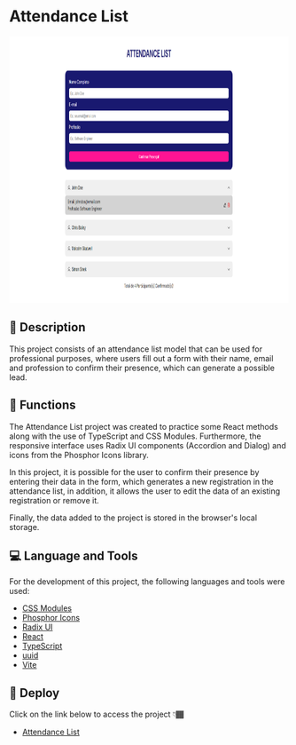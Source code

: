 # Attendance List

<p align="center" >
  <img src="./src/assets/attendance-list-screen.png" width="854px" height="480px" alt="Attendance List Screen" />
</p>

## 📑 Description

<p>This project consists of an attendance list model that can be used for professional purposes, where users fill out a form with their name, email and profession to confirm their presence, which can generate a possible lead.</p>

## 🔗 Functions

<p>The Attendance List project was created to practice some React methods along with the use of TypeScript and CSS Modules. Furthermore, the responsive interface uses Radix UI components (Accordion and Dialog) and icons from the Phosphor Icons library.</p>

<p>In this project, it is possible for the user to confirm their presence by entering their data in the form, which generates a new registration in the attendance list, in addition, it allows the user to edit the data of an existing registration or remove it.</p>

<p>Finally, the data added to the project is stored in the browser's local storage.</p>

## 💻 Language and Tools

<p>For the development of this project, the following languages and tools were used:</p>

- [CSS Modules](https://developer.mozilla.org/pt-BR/docs/Web/CSS)
- [Phosphor Icons](https://phosphoricons.com/)
- [Radix UI](https://www.radix-ui.com/)
- [React](https://react.dev/)
- [TypeScript](https://www.typescriptlang.org/)
- [uuid](https://www.npmjs.com/package/uuid)
- [Vite](https://vitejs.dev/)

## 🚀 Deploy

<p>Click on the link below to access the project 👇🏾</p>

- [Attendance List](https://attendance-list-pro.vercel.app/)
